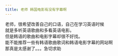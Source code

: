 ```yaml
---
title: 老师 韩国电影有没有字幕啊
---
```


<p>老师，很希望改善自己的口语，自己在学习英语时候<br />就是多听英语歌曲和多看英语电影。<br />但是韩语的歌曲和电影字幕却很不好找。<br />能不能推荐一些有韩语歌曲歌词和韩语电影字幕的网站啊<br />那真是太感谢了。。。急切求助</p>

